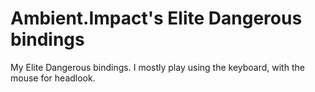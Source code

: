 # Ambient.Impact's Elite Dangerous bindings
My Elite Dangerous bindings. I mostly play using the keyboard, with the mouse for headlook.
